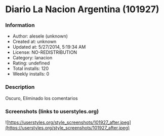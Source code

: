 # Diario La Nacion Argentina (101927)

### Information
- Author: alesele (unknown)
- Created at: unknown
- Updated at: 5/27/2014, 5:19:34 AM
- License: NO-REDISTRIBUTION
- Category: lanacion
- Rating: undefined
- Total installs: 120
- Weekly installs: 0


### Description
Oscuro, Eliminado los comentarios


### Screenshots (links to userstyles.org)
![https://userstyles.org/style_screenshots/101927_after.jpeg](https://userstyles.org/style_screenshots/101927_after.jpeg)


